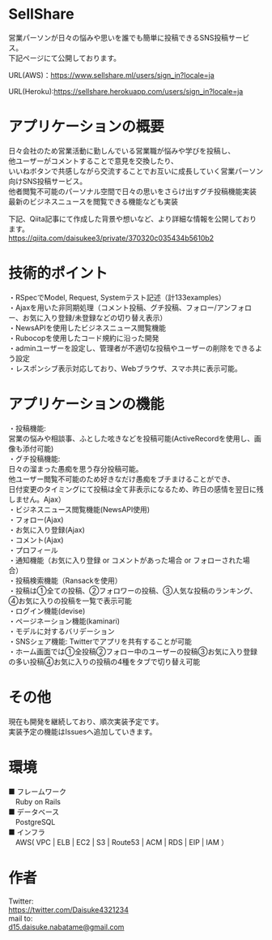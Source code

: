 # SellShare
営業パーソンが日々の悩みや思いを誰でも簡単に投稿できるSNS投稿サービス。  
下記ページにて公開しております。  

URL(AWS)：https://www.sellshare.ml/users/sign_in?locale=ja

URL(Heroku):https://sellshare.herokuapp.com/users/sign_in?locale=ja

# アプリケーションの概要  
日々会社のため営業活動に勤しんでいる営業職が悩みや学びを投稿し、  
他ユーザーがコメントすることで意見を交換したり、  
いいねボタンで共感しながら交流することでお互いに成長していく営業パーソン向けSNS投稿サービス。  
他者閲覧不可能のパーソナル空間で日々の思いをさらけ出すグチ投稿機能実装  
最新のビジネスニュースを閲覧できる機能なども実装  

下記、Qiita記事にて作成した背景や想いなど、より詳細な情報を公開しております。  
https://qiita.com/daisukee3/private/370320c035434b5610b2

# 技術的ポイント
・RSpecでModel, Request, Systemテスト記述（計133examples）  
・Ajaxを用いた非同期処理（コメント投稿、グチ投稿、フォロー/アンフォロー、お気に入り登録/未登録などの切り替え表示）  
・NewsAPIを使用したビジネスニュース閲覧機能  
・Rubocopを使用したコード規約に沿った開発  
・adminユーザーを設定し、管理者が不適切な投稿やユーザーの削除をできるよう設定  
・レスポンシブ表示対応しており、Webブラウザ、スマホ共に表示可能。  

# アプリケーションの機能  
・投稿機能:  
 営業の悩みや相談事、ふとした呟きなどを投稿可能(ActiveRecordを使用し、画像も添付可能)  
・グチ投稿機能:  
 日々の溜まった愚痴を思う存分投稿可能。  
 他ユーザー閲覧不可能のため好きなだけ愚痴をブチまけることができ、  
 日付変更のタイミングにて投稿は全て非表示になるため、昨日の感情を翌日に残しません。Ajax）  
・ビジネスニュース閲覧機能(NewsAPI使用)  
・フォロー(Ajax)  
・お気に入り登録(Ajax)  
・コメント(Ajax)  
・プロフィール  
・通知機能（お気に入り登録 or コメントがあった場合 or フォローされた場合）  
・投稿検索機能（Ransackを使用）  
・投稿は①全ての投稿、②フォロワーの投稿、③人気な投稿のランキング、④お気に入りの投稿を一覧で表示可能  
・ログイン機能(devise)  
・ページネーション機能(kaminari)  
・モデルに対するバリデーション  
・SNSシェア機能: Twitterでアプリを共有することが可能  
・ホーム画面では①全投稿②フォロー中のユーザーの投稿③お気に入り登録の多い投稿④お気に入りの投稿の4種をタブで切り替え可能  

# その他  
現在も開発を継続しており、順次実装予定です。  
実装予定の機能はIssuesへ追加していきます。  

# 環境  
■ フレームワーク  
　Ruby on Rails  
■ データベース  
　PostgreSQL  
■ インフラ  
　AWS( VPC | ELB | EC2 | S3 | Route53 | ACM | RDS | EIP | IAM ）  
 
# 作者   
Twitter:  
<https://twitter.com/Daisuke4321234>  
mail to:  
d15.daisuke.nabatame@gmail.com  
